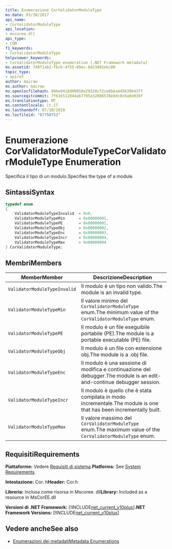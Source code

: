 ```yaml
---
title: Enumerazione CorValidatorModuleType
ms.date: 03/30/2017
api_name:
- CorValidatorModuleType
api_location:
- mscoree.dll
api_type:
- COM
f1_keywords:
- CorValidatorModuleType
helpviewer_keywords:
- CorValidatorModuleType enumeration [.NET Framework metadata]
ms.assetid: 748f1ab2-fbcb-4f55-89ec-8d23d81ebc80
topic_type:
- apiref
author: mairaw
ms.author: mairaw
ms.openlocfilehash: 04bed418d96658e29328cf2ce6bba445639b437f
ms.sourcegitcommit: 7f616512044ab7795e32806578e8dc0c6a0e038f
ms.translationtype: MT
ms.contentlocale: it-IT
ms.lasthandoff: 07/10/2019
ms.locfileid: "67750753"
---
```

# <a name="corvalidatormoduletype-enumeration"></a><span data-ttu-id="23a16-102">Enumerazione CorValidatorModuleType</span><span class="sxs-lookup"><span data-stu-id="23a16-102">CorValidatorModuleType Enumeration</span></span>
<span data-ttu-id="23a16-103">Specifica il tipo di un modulo.</span><span class="sxs-lookup"><span data-stu-id="23a16-103">Specifies the type of a module.</span></span>  
  
## <a name="syntax"></a><span data-ttu-id="23a16-104">Sintassi</span><span class="sxs-lookup"><span data-stu-id="23a16-104">Syntax</span></span>  
  
```cpp  
typedef enum  
{  
    ValidatorModuleTypeInvalid  = 0x0,  
    ValidatorModuleTypeMin      = 0x00000001,  
    ValidatorModuleTypePE       = 0x00000001,  
    ValidatorModuleTypeObj      = 0x00000002,  
    ValidatorModuleTypeEnc      = 0x00000003,  
    ValidatorModuleTypeIncr     = 0x00000004,  
    ValidatorModuleTypeMax      = 0x00000004  
} CorValidatorModuleType;  
```  
  
## <a name="members"></a><span data-ttu-id="23a16-105">Membri</span><span class="sxs-lookup"><span data-stu-id="23a16-105">Members</span></span>  
  
|<span data-ttu-id="23a16-106">Member</span><span class="sxs-lookup"><span data-stu-id="23a16-106">Member</span></span>|<span data-ttu-id="23a16-107">Descrizione</span><span class="sxs-lookup"><span data-stu-id="23a16-107">Description</span></span>|  
|------------|-----------------|  
|`ValidatorModuleTypeInvalid`|<span data-ttu-id="23a16-108">Il modulo è un tipo non valido.</span><span class="sxs-lookup"><span data-stu-id="23a16-108">The module is an invalid type.</span></span>|  
|`ValidatorModuleTypeMin`|<span data-ttu-id="23a16-109">Il valore minimo del `CorValidatorModuleType` enum.</span><span class="sxs-lookup"><span data-stu-id="23a16-109">The minimum value of the `CorValidatorModuleType` enum.</span></span>|  
|`ValidatorModuleTypePE`|<span data-ttu-id="23a16-110">Il modulo è un file eseguibile portabile (PE).</span><span class="sxs-lookup"><span data-stu-id="23a16-110">The module is a portable executable (PE) file.</span></span>|  
|`ValidatorModuleTypeObj`|<span data-ttu-id="23a16-111">Il modulo è un file con estensione obj.</span><span class="sxs-lookup"><span data-stu-id="23a16-111">The module is a .obj file.</span></span>|  
|`ValidatorModuleTypeEnc`|<span data-ttu-id="23a16-112">Il modulo è una sessione di modifica e continuazione del debugger.</span><span class="sxs-lookup"><span data-stu-id="23a16-112">The module is an edit-and-continue debugger session.</span></span>|  
|`ValidatorModuleTypeIncr`|<span data-ttu-id="23a16-113">Il modulo è quello che è stata compilata in modo incrementale.</span><span class="sxs-lookup"><span data-stu-id="23a16-113">The module is one that has been incrementally built.</span></span>|  
|`ValidatorModuleTypeMax`|<span data-ttu-id="23a16-114">Il valore massimo del `CorValidatorModuleType` enum.</span><span class="sxs-lookup"><span data-stu-id="23a16-114">The maximum value of the `CorValidatorModuleType` enum.</span></span>|  
  
## <a name="requirements"></a><span data-ttu-id="23a16-115">Requisiti</span><span class="sxs-lookup"><span data-stu-id="23a16-115">Requirements</span></span>  
 <span data-ttu-id="23a16-116">**Piattaforme:** Vedere [Requisiti di sistema](../../../../docs/framework/get-started/system-requirements.md).</span><span class="sxs-lookup"><span data-stu-id="23a16-116">**Platforms:** See [System Requirements](../../../../docs/framework/get-started/system-requirements.md).</span></span>  
  
 <span data-ttu-id="23a16-117">**Intestazione:** Cor. h</span><span class="sxs-lookup"><span data-stu-id="23a16-117">**Header:** Cor.h</span></span>  
  
 <span data-ttu-id="23a16-118">**Libreria:** Inclusa come risorsa in Mscoree. dll</span><span class="sxs-lookup"><span data-stu-id="23a16-118">**Library:** Included as a resource in MsCorEE.dll</span></span>  
  
 <span data-ttu-id="23a16-119">**Versioni di .NET Framework:** [!INCLUDE[net_current_v10plus](../../../../includes/net-current-v10plus-md.md)]</span><span class="sxs-lookup"><span data-stu-id="23a16-119">**.NET Framework Versions:** [!INCLUDE[net_current_v10plus](../../../../includes/net-current-v10plus-md.md)]</span></span>  
  
## <a name="see-also"></a><span data-ttu-id="23a16-120">Vedere anche</span><span class="sxs-lookup"><span data-stu-id="23a16-120">See also</span></span>

- [<span data-ttu-id="23a16-121">Enumerazioni dei metadati</span><span class="sxs-lookup"><span data-stu-id="23a16-121">Metadata Enumerations</span></span>](../../../../docs/framework/unmanaged-api/metadata/metadata-enumerations.md)
